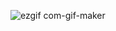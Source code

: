 
![ezgif com-gif-maker](https://user-images.githubusercontent.com/48654381/106919586-f60c3700-6712-11eb-8bbb-8bf53ce724ee.gif)
